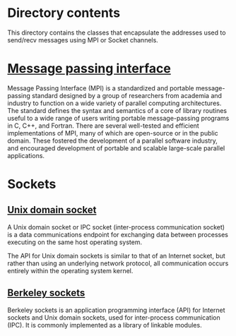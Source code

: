 # Directory contents
This directory contains the classes that encapsulate the addresses
used to send/recv messages using MPI or Socket channels.

# [Message passing interface](https://en.wikipedia.org/wiki/Message_Passing_Interface "Wikipedia MPI page") 
Message Passing Interface (MPI) is a standardized and portable message-passing standard designed by a group of researchers from academia and industry to function on a wide variety of parallel computing architectures. The standard defines the syntax and semantics of a core of library routines useful to a wide range of users writing portable message-passing programs in C, C++, and Fortran. There are several well-tested and efficient implementations of MPI, many of which are open-source or in the public domain. These fostered the development of a parallel software industry, and encouraged development of portable and scalable large-scale parallel applications. 

# Sockets

## [Unix domain socket](https://en.wikipedia.org/wiki/Unix_domain_socket "Wikipedia IPC socket page")
A Unix domain socket or IPC socket (inter-process communication socket) is a data communications endpoint for exchanging data between processes executing on the same host operating system.

The API for Unix domain sockets is similar to that of an Internet socket, but rather than using an underlying network protocol, all communication occurs entirely within the operating system kernel.

## [Berkeley sockets](https://en.wikipedia.org/wiki/Berkeley_sockets "Wikipedia Berkeley sockets page")
Berkeley sockets is an application programming interface (API) for Internet sockets and Unix domain sockets, used for inter-process communication (IPC). It is commonly implemented as a library of linkable modules.
